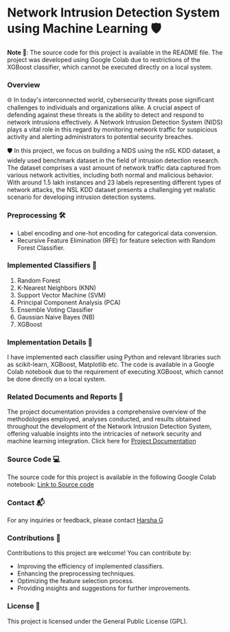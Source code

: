 # Network Intrusion Detection System using Machine Learning 🛡️

**Note 🚨**: The source code for this project is available in the README file. The project was developed using Google Colab due to restrictions of the XGBoost classifier, which cannot be executed directly on a local system.

### Overview
🌐 In today's interconnected world, cybersecurity threats pose significant challenges to individuals and organizations alike. A crucial aspect of defending against these threats is the ability to detect and respond to network intrusions effectively. A Network Intrusion Detection System (NIDS) plays a vital role in this regard by monitoring network traffic for suspicious activity and alerting administrators to potential security breaches.

🛡️ In this project, we focus on building a NIDS using the nSL KDD dataset, a widely used benchmark dataset in the field of intrusion detection research. The dataset comprises a vast amount of network traffic data captured from various network activities, including both normal and malicious behavior. With around 1.5 lakh instances and 23 labels representing different types of network attacks, the NSL KDD dataset presents a challenging yet realistic scenario for developing intrusion detection systems.

### Preprocessing 🛠️
- Label encoding and one-hot encoding for categorical data conversion.
- Recursive Feature Elimination (RFE) for feature selection with Random Forest Classifier.

### Implemented Classifiers 🤖
1. Random Forest
2. K-Nearest Neighbors (KNN)
3. Support Vector Machine (SVM)
4. Principal Component Analysis (PCA)
5. Ensemble Voting Classifier
6. Gaussian Naive Bayes (NB)
7. XGBoost

### Implementation Details 📝
I have implemented each classifier using Python and relevant libraries such as scikit-learn, XGBoost, Matplotlib etc. The code is available in a Google Colab notebook due to the requirement of executing XGBoost, which cannot be done directly on a local system.

### Related Documents and Reports 📄
The project documentation provides a comprehensive overview of the methodologies employed, analyses conducted, and results obtained throughout the development of the Network Intrusion Detection System, offering valuable insights into the intricacies of network security and machine learning integration. Click here for
[Project Documentation](https://drive.google.com/drive/folders/1gk6qViHF3ZknOfd2SFL1V_y_KlFWBsev?usp=sharing) 

### Source Code 💻
The source code for this project is available in the following Google Colab notebook:
[Link to Source code](https://colab.research.google.com/drive/1A4BPpyvYh895IFdhpcJUnqo5cG83ihcs?usp=drive_link)

### Contact 📬
For any inquiries or feedback, please contact [Harsha G](mailto:harshag3106@gmail.com)

### Contributions 🤝
Contributions to this project are welcome! You can contribute by:
- Improving the efficiency of implemented classifiers.
- Enhancing the preprocessing techniques.
- Optimizing the feature selection process.
- Providing insights and suggestions for further improvements.

### License 📜
This project is licensed under the General Public License (GPL).
